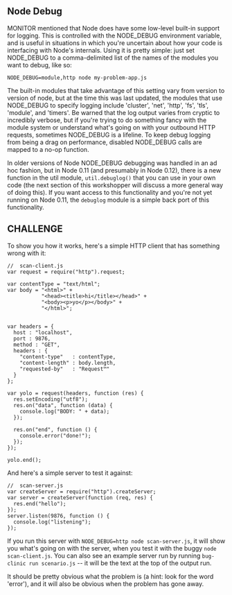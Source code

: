 ## Node Debug

MONITOR mentioned that Node does have some low-level built-in support
for logging. This is controlled with the NODE_DEBUG environment
variable, and is useful in situations in which you're uncertain about
how your code is interfacing with Node's internals. Using it is pretty
simple: just set NODE_DEBUG to a comma-delimited list of the names of
the modules you want to debug, like so:

    NODE_DEBUG=module,http node my-problem-app.js

The built-in modules that take advantage of this setting vary from
version to version of node, but at the time this was last updated,
the modules that use NODE_DEBUG to specify logging include 'cluster',
'net', 'http', 'fs', 'tls', 'module', and 'timers'. Be warned that the
log output varies from cryptic to incredibly verbose, but if you're
trying to do something fancy with the module system or understand
what's going on with your outbound HTTP requests, sometimes NODE_DEBUG
is a lifeline. To keep debug logging from being a drag on performance,
disabled NODE_DEBUG calls are mapped to a no-op function.

In older versions of Node NODE_DEBUG debugging was handled in an ad
hoc fashion, but in Node 0.11 (and presumably in Node 0.12), there
is a new function in the util module, `util.debuglog()` that you
can use in your own code (the next section of this workshopper will
discuss a more general way of doing this). If you want access to this
functionality and you're not yet running on Node 0.11, the `debuglog`
module is a simple back port of this functionality.

## CHALLENGE

To show you how it works, here's a simple HTTP client that has
something wrong with it:

    //  scan-client.js
    var request = require("http").request;

    var contentType = "text/html";
    var body = "<html>" +
               "<head><title>hi</title></head>" +
               "<body><p>yo</p></body>" +
               "</html>";


    var headers = {
      host : "localhost",
      port : 9876,
      method : "GET",
      headers : {
        "content-type"   : contentType,
        "content-length" : body.length,
        "requested-by"   : "Request™"
      }
    };

    var yolo = request(headers, function (res) {
      res.setEncoding("utf8");
      res.on("data", function (data) {
        console.log("BODY: " + data);
      });

      res.on("end", function () {
        console.error("done!");
      });
    });

    yolo.end();


And here's a simple server to test it against:

    //  scan-server.js
    var createServer = require("http").createServer;
    var server = createServer(function (req, res) {
      res.end("hello");
    });
    server.listen(9876, function () {
      console.log("listening");
    });

If you run this server with `NODE_DEBUG=http node scan-server.js`,
it will show you what's going on with the server, when you test it with
the buggy `node scan-client.js`.  You can also see an example
server run by running `bug-clinic run scenario.js` -- it will be the
text at the top of the output run.

It should be pretty obvious what the problem is (a hint: look for the
word 'error'), and it will also be obvious when the problem has gone
away.

